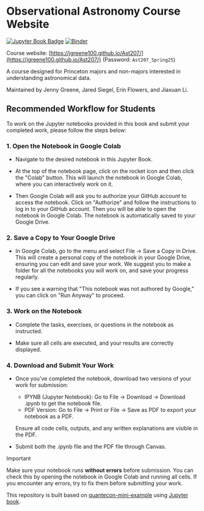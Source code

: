 # Observational Astronomy Course Website

[![Jupyter Book Badge](https://jupyterbook.org/badge.svg)](<https://jgreene100.github.io/Ast207/>)
[![Binder](https://mybinder.org/badge_logo.svg)](https://mybinder.org/v2/gh/jgreene100/Ast207/HEAD)

Course website: [https://jgreene100.github.io/Ast207/](https://jgreene100.github.io/Ast207/) (Password: `Ast207_Spring25`)

A course designed for Princeton majors and non-majors interested in understanding astronomical data. 

Maintained by Jenny Greene, Jared Siegel, Erin Flowers, and Jiaxuan Li. 


## Recommended Workflow for Students
To work on the Jupyter notebooks provided in this book and submit your completed work, please follow the steps below:

### 1. Open the Notebook in Google Colab
- Navigate to the desired notebook in this Jupyter Book.

- At the top of the notebook page, click on the rocket icon and then click the "Colab" button. This will launch the notebook in Google Colab, where you can interactively work on it. 

- Then Google Colab will ask you to authorize your GitHub account to access the notebook. Click on "Authorize" and follow the instructions to log in to your GitHub account. Then you will be able to open the notebook in Google Colab. The notebook is automatically saved to your Google Drive.

### 2. Save a Copy to Your Google Drive
- In Google Colab, go to the menu and select File → Save a Copy in Drive. This will create a personal copy of the notebook in your Google Drive, ensuring you can edit and save your work. We suggest you to make a folder for all the notebooks you will work on, and save your progress regularly.

- If you see a warning that "This notebook was not authored by Google," you can click on "Run Anyway" to proceed.

### 3. Work on the Notebook
- Complete the tasks, exercises, or questions in the notebook as instructed.

- Make sure all cells are executed, and your results are correctly displayed.

### 4. Download and Submit Your Work

- Once you’ve completed the notebook, download two versions of your work for submission:
    - IPYNB (Jupyter Notebook): Go to File → Download → Download .ipynb to get the notebook file.
    - PDF Version: Go to File → Print or File → Save as PDF to export your notebook as a PDF.

    Ensure all code cells, outputs, and any written explanations are visible in the PDF.

- Submit both the .ipynb file and the PDF file through Canvas.

> [!IMPORTANT]  
> Make sure your notebook runs **without errors** before submission. You can check this by opening the notebook in Google Colab and running all cells. If you encounter any errors, try to fix them before submitting your work.



<!-- ## How to build the book?
### Creating a Conda Environment
In order to compile this book, you will need to create a conda environment with the necessary dependencies.
The conda environment is provided as `environment.yml`. This environment is used for all testing by Github Actions and can be setup by:
1. `conda env create -f environment.yml`
2. `conda activate obsastro`

### Building the Jupyter Book
After `cd` into the `ObsAstGreene` folder, run the following command in your terminal:

```bash
jb build book/
```

If you would like to work with a clean build, you can empty the build folder by running:

```bash
jb clean book/
```

If Jupyter execution is cached, this command will not delete the cached folder. 

To remove the build folder (including `cached` executables), you can run:

```bash
jb clean --all book/
```

### Publishing this Jupyter Book

This repository is published automatically to `gh-pages` upon `push` to the `master` branch. -->


This repository is built based on [quantecon-mini-example](https://github.com/executablebooks/quantecon-mini-example) using [Jupyter book](https://jupyterbook.org/start/overview.html).